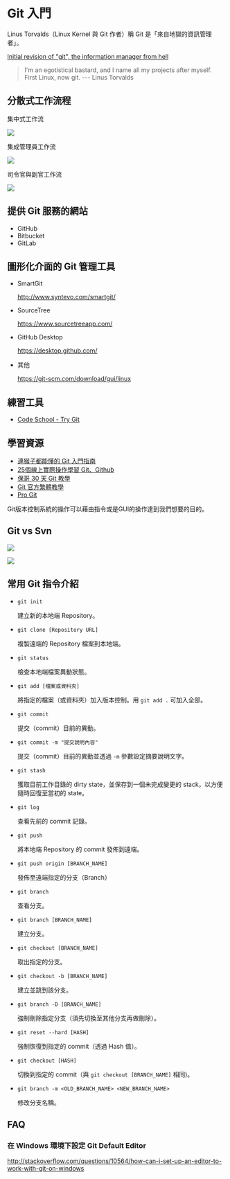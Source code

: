 # Git 入門

Linus Torvalds（Linux Kernel 與 Git 作者）稱 Git 是「來自地獄的資訊管理者」。

[Initial revision of "git", the information manager from hell](https://github.com/git/git/commit/e83c5163316f89bfbde7d9ab23ca2e25604af290)

> I'm an egotistical bastard, and I name all my projects after myself. First Linux, now git.	--- Linus Torvalds


## 分散式工作流程

集中式工作流

![](assets/README-e17cb.png)

集成管理員工作流

![](assets/README-de6f6.png)

司令官與副官工作流

![](assets/README-4016a.png)

## 提供 Git 服務的網站

* GitHub
* Bitbucket
* GitLab

## 圖形化介面的 Git 管理工具

* SmartGit

   http://www.syntevo.com/smartgit/

* SourceTree

   https://www.sourcetreeapp.com/

* GitHub Desktop

   https://desktop.github.com/

* 其他

   https://git-scm.com/download/gui/linux

## 練習工具

* [Code School - Try Git](https://try.github.io/)

## 學習資源

* [連猴子都能懂的 Git 入門指南](https://backlogtool.com/git-guide/tw/)
* [25個線上實際操作學習 Git、Github](https://blog.longwin.com.tw/2013/01/git-github-code-school-2013/)
* [保哥 30 天 Git 教學](https://github.com/doggy8088/Learn-Git-in-30-days/blob/master/zh-tw/README.md)
* [Git 官方繁體教學](https://git-scm.com/book/zh-tw/v1)
* [Pro Git](https://gitbookio.gitbooks.io/progit/en/)

Git版本控制系統的操作可以藉由指令或是GUI的操作達到我們想要的目的。

## Git vs Svn

![](assets/git-transport.png)

![](assets/svn-transport.png)

## 常用 Git 指令介紹

* `git init`

  建立新的本地端 Repository。

* `git clone [Repository URL]`

  複製遠端的 Repository 檔案到本地端。

* `git status`

   檢查本地端檔案異動狀態。

* `git add [檔案或資料夾]`

   將指定的檔案（或資料夾）加入版本控制。用 `git add .` 可加入全部。

* `git commit`

   提交（commit）目前的異動。

* `git commit -m "提交說明內容"`

   提交（commit）目前的異動並透過 `-m` 參數設定摘要說明文字。

* `git stash`

   獲取目前工作目錄的 dirty state，並保存到一個未完成變更的 stack，以方便隨時回復至當初的 state。

* `git log`

   查看先前的 commit 記錄。

* `git push`

   將本地端 Repository 的 commit 發佈到遠端。

* `git push origin [BRANCH_NAME]`

   發佈至遠端指定的分支（Branch）

* `git branch`

   查看分支。

* `git branch [BRANCH_NAME]`

   建立分支。

* `git checkout [BRANCH_NAME]`

   取出指定的分支。

* `git checkout -b [BRANCH_NAME]`

   建立並跳到該分支。

* `git branch -D [BRANCH_NAME]`

   強制刪除指定分支（須先切換至其他分支再做刪除）。

* `git reset --hard [HASH]`

   強制恢復到指定的 commit（透過 Hash 值）。

* `git checkout [HASH]`

   切換到指定的 commit（與 `git checkout [BRANCH_NAME]` 相同)。

* `git branch -m <OLD_BRANCH_NAME> <NEW_BRANCH_NAME>`

   修改分支名稱。

## FAQ

### 在 Windows 環境下設定 Git Default Editor

http://stackoverflow.com/questions/10564/how-can-i-set-up-an-editor-to-work-with-git-on-windows
